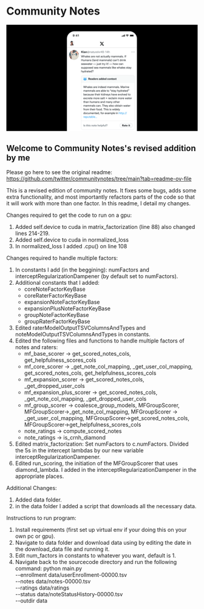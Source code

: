 # Community Notes

![](/documentation/images/help-rate-this-note-expanded.png)

## Welcome to Community Notes's revised addition by me

Please go here to see the original readme: https://github.com/twitter/communitynotes/tree/main?tab=readme-ov-file

This is a revised edition of community notes. It fixes some bugs, adds some extra functionality, and most importantly refactors parts of the code so that it will work with more than one factor. In this readme, I detail my changes.

Changes required to get the code to run on a gpu:

1. Added self.device to cuda in matrix_factorization (line 88) also changed lines 214-219.
2. Added self.device to cuda in normalized_loss
3. In normalized_loss I added .cpu() on line 108

Changes required to handle multiple factors:

1. In constants I add (in the beggining): numFactors and interceptRegularizationDampener (by default set to numFactors).
2. Additional constants that I added:
   - coreNoteFactorKeyBase
   - coreRaterFactorKeyBase
   - expansionNoteFactorKeyBase
   - expansionPlusNoteFactorKeyBase
   - groupNoteFactorKeyBase
   - groupRaterFactorKeyBase
3. Edited raterModelOutputTSVColumnsAndTypes and noteModelOutputTSVColumnsAndTypes in constants.
4. Edited the following files and functions to handle multiple factors of notes and raters:
   - mf_base_scorer -> get_scored_notes_cols, get_helpfulness_scores_cols
   - mf_core_scorer -> \_get_note_col_mapping, \_get_user_col_mapping, get_scored_notes_cols, get_helpfulness_scores_cols
   - mf_expansion_scorer -> get_scored_notes_cols, \_get_dropped_user_cols
   - mf_expansion_plus_scorer -> get_scored_notes_cols, \_get_note_col_mapping, \_get_dropped_user_cols
   - mf_group_scorer -> coalesce_group_models, MFGroupScorer, MFGroupScorer->\_get_note_col_mapping, MFGroupScorer -> \_get_user_col_mapping, MFGroupScorer->get_scored_notes_cols, MFGroupScorer->get_helpfulness_scores_cols
   - note_ratings -> compute_scored_notes
   - note_ratings -> is_crnh_diamond
5. Edited matrix_factorization:
   Set numFactors to c.numFactors. Divided the 5s in the intercept lambdas by our new variable interceptRegularizationDampener.
6. Edited run_scoring, the initiation of the MFGroupScorer that uses diamond_lambda. I added in the interceptRegularizationDampener in the appropriate places.

Additional Changes:

1. Added data folder.
1. in the data folder I added a script that downloads all the necessary data.

Instructions to run program:

1. Install requirements (first set up virtual env if your doing this on your own pc or gpu).
2. Navigate to data folder and download data using by editing the date in the download_data file and running it.
3. Edit num_factors in constants to whatever you want, default is 1.
4. Navigate back to the sourcecode directory and run the following command:
   python main.py \
    --enrollment data/userEnrollment-00000.tsv \
    --notes data/notes-00000.tsv \
    --ratings data/ratings \
    --status data/noteStatusHistory-00000.tsv \
    --outdir data
